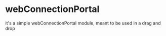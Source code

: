 # webConnectionPortal

it's a simple webConnectionPortal module, meant to be used in a drag and drop
